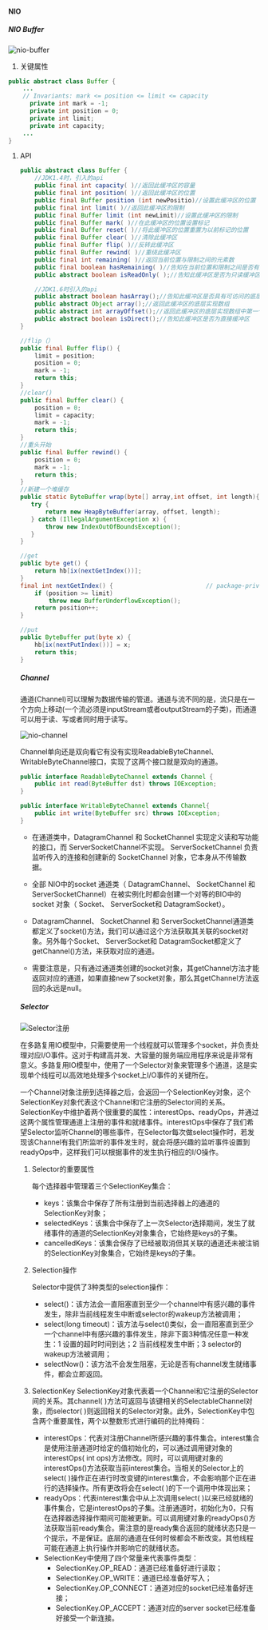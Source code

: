 #### NIO

##### NIO Buffer

![nio-buffer](NIO.assets/nio-buffer.png)

1. 关键属性

```java
public abstract class Buffer {
    ...
    // Invariants: mark <= position <= limit <= capacity
      private int mark = -1;
      private int position = 0;
      private int limit;
      private int capacity;
    ...
}
```

1. API

   ```java
   public abstract class Buffer {
       //JDK1.4时，引入的api
       public final int capacity( )//返回此缓冲区的容量
       public final int position( )//返回此缓冲区的位置
       public final Buffer position (int newPositio)//设置此缓冲区的位置
       public final int limit( )//返回此缓冲区的限制
       public final Buffer limit (int newLimit)//设置此缓冲区的限制
       public final Buffer mark( )//在此缓冲区的位置设置标记
       public final Buffer reset( )//将此缓冲区的位置重置为以前标记的位置
       public final Buffer clear( )//清除此缓冲区
       public final Buffer flip( )//反转此缓冲区
       public final Buffer rewind( )//重绕此缓冲区
       public final int remaining( )//返回当前位置与限制之间的元素数
       public final boolean hasRemaining( )//告知在当前位置和限制之间是否有元素
       public abstract boolean isReadOnly( );//告知此缓冲区是否为只读缓冲区
   
       //JDK1.6时引入的api
       public abstract boolean hasArray();//告知此缓冲区是否具有可访问的底层实现数组
       public abstract Object array();//返回此缓冲区的底层实现数组
       public abstract int arrayOffset();//返回此缓冲区的底层实现数组中第一个缓冲区元素的偏移量
       public abstract boolean isDirect();//告知此缓冲区是否为直接缓冲区
   }
   
   //flip（）
   public final Buffer flip() {
       limit = position;
       position = 0;
       mark = -1;
       return this;
   }
   //clear()
   public final Buffer clear() {
       position = 0;
       limit = capacity;
       mark = -1;
       return this;
   }
   //重头开始
   public final Buffer rewind() {
       position = 0;
       mark = -1;
       return this;
   }
   //新建一个堆缓存
   public static ByteBuffer wrap(byte[] array,int offset, int length){
      try {
          return new HeapByteBuffer(array, offset, length);
      } catch (IllegalArgumentException x) {
          throw new IndexOutOfBoundsException();
      }
   }
   
   //get
   public byte get() {
       return hb[ix(nextGetIndex())];
   }
   final int nextGetIndex() {                          // package-private
       if (position >= limit)
           throw new BufferUnderflowException();
       return position++;
   }
   
   //put
   public ByteBuffer put(byte x) {
       hb[ix(nextPutIndex())] = x;
       return this;
   }
   
   ```

   

   ##### Channel

   通道(Channel)可以理解为数据传输的管道。通道与流不同的是，流只是在一个方向上移动(一个流必须是inputStream或者outputStream的子类)，而通道可以用于读、写或者同时用于读写。

   ![nio-channel](NIO.assets/nio-channel-3079092.jpg)

   Channel单向还是双向看它有没有实现ReadableByteChannel、WritableByteChannel接口，实现了这两个接口就是双向的通道。

   ```java
   public interface ReadableByteChannel extends Channel {
       public int read(ByteBuffer dst) throws IOException;
   }
   
   public interface WritableByteChannel extends Channel{
       public int write(ByteBuffer src) throws IOException;
   }
   ```

   - 在通道类中，DatagramChannel 和 SocketChannel 实现定义读和写功能的接口，而 ServerSocketChannel不实现。 ServerSocketChannel 负责监听传入的连接和创建新的 SocketChannel 对象，它本身从不传输数据。

   - 全部 NIO中的socket 通道类（ DatagramChannel、 SocketChannel 和 ServerSocketChannel）在被实例化时都会创建一个对等的BIO中的 socket 对象（ Socket、 ServerSocket和 DatagramSocket）。

   - DatagramChannel、 SocketChannel 和 ServerSocketChannel通道类都定义了socket()方法，我们可以通过这个方法获取其关联的socket对象。另外每个Socket、 ServerSocket和 DatagramSocket都定义了getChannel()方法，来获取对应的通道。

   - 需要注意是，只有通过通道类创建的socket对象，其getChannel方法才能返回对应的通道，如果直接new了socket对象，那么其getChannel方法返回的永远是null。

   

   ##### Selector

   ![Selector注册](NIO.assets/Selector注册-3079154.svg)

   在多路复用IO模型中，只需要使用一个线程就可以管理多个socket，并负责处理对应I/O事件。这对于构建高并发、大容量的服务端应用程序来说是非常有意义。多路复用IO模型中，使用了一个Selector对象来管理多个通道，这是实现单个线程可以高效地处理多个socket上I/O事件的关键所在。

   一个Channel对象注册到选择器之后，会返回一个SelectionKey对象，这个SelectionKey对象代表这个Channel和它注册的Selector间的关系。SelectionKey中维护着两个很重要的属性：interestOps、readyOps，并通过这两个属性管理通道上注册的事件和就绪事件。interestOps中保存了我们希望Selector监听Channel的哪些事件，在Selector每次做select操作时，若发现该Channel有我们所监听的事件发生时，就会将感兴趣的监听事件设置到readyOps中，这样我们可以根据事件的发生执行相应的I/O操作。

   1. Selector的重要属性

      每个选择器中管理着三个SelectionKey集合：

      - keys：该集合中保存了所有注册到当前选择器上的通道的SelectionKey对象；
      - selectedKeys：该集合中保存了上一次Selector选择期间，发生了就绪事件的通道的SelectionKey对象集合，它始终是keys的子集。
      - cancelledKeys：该集合保存了已经被取消但其关联的通道还未被注销的SelectionKey对象集合，它始终是keys的子集。

   2. Selection操作

      Selector中提供了3种类型的selection操作：

      - select()：该方法会一直阻塞直到至少一个channel中有感兴趣的事件发生，除非当前线程发生中断或selector的wakeup方法被调用；
      - select(long timeout)：该方法与select()类似，会一直阻塞直到至少一个channel中有感兴趣的事件发生，除非下面3种情况任意一种发生：1 设置的超时时间到达；2 当前线程发生中断；3 selector的wakeup方法被调用；
      - selectNow()：该方法不会发生阻塞，无论是否有channel发生就绪事件，都会立即返回。

   3. SelectionKey
      SelectionKey对象代表着一个Channel和它注册的Selector间的关系。其channel( )方法可返回与该键相关的SelectableChannel对象，而selector( )则返回相关的Selector对象。此外，SelectionKey中包含两个重要属性，两个以整数形式进行编码的比特掩码：

      - interestOps：代表对注册Channel所感兴趣的事件集合。interest集合是使用注册通道时给定的值初始化的，可以通过调用键对象的interestOps( int ops)方法修改。同时，可以调用键对象的interestOps()方法获取当前interest集合。当相关的Selector上的select( )操作正在进行时改变键的interest集合，不会影响那个正在进行的选择操作。所有更改将会在select( )的下一个调用中体现出来；
      - readyOps：代表interest集合中从上次调用select( )以来已经就绪的事件集合，它是interestOps的子集。注册通道时，初始化为0，只有在选择器选择操作期间可能被更新。可以调用键对象的readyOps()方法获取当前ready集合。需注意的是ready集合返回的就绪状态只是一个提示，不是保证。底层的通道在任何时候都会不断改变。其他线程可能在通道上执行操作并影响它的就绪状态。
      - SelectionKey中使用了四个常量来代表事件类型：
        - SelectionKey.OP_READ：通道已经准备好进行读取；
        - SelectionKey.OP_WRITE：通道已经准备好写入；
        - SelectionKey.OP_CONNECT：通道对应的socket已经准备好连接；
        - SelectionKey.OP_ACCEPT：通道对应的server socket已经准备好接受一个新连接。